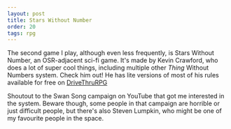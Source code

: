 ```yaml
---
layout: post
title: Stars Without Number
order: 20
tags: rpg
---
```

The second game I play, although even less frequently, is Stars Without Number, an OSR-adjacent
sci-fi game. It's made by Kevin Crawford, who does a lot of super cool things, including
multiple other *Thing* Without Numbers system. Check him out! He has lite versions of most of his rules
available for free on [DriveThruRPG](https://www.drivethrurpg.com/en/publisher/3482/sine-nomine-publishing?sortBy=lowestPrice)

Shoutout to the Swan Song campaign on YouTube that got me interested in the system. Beware though,
some people in that campaign are horrible or just difficult people, but there's also Steven Lumpkin,
who might be one of my favourite people in the space.